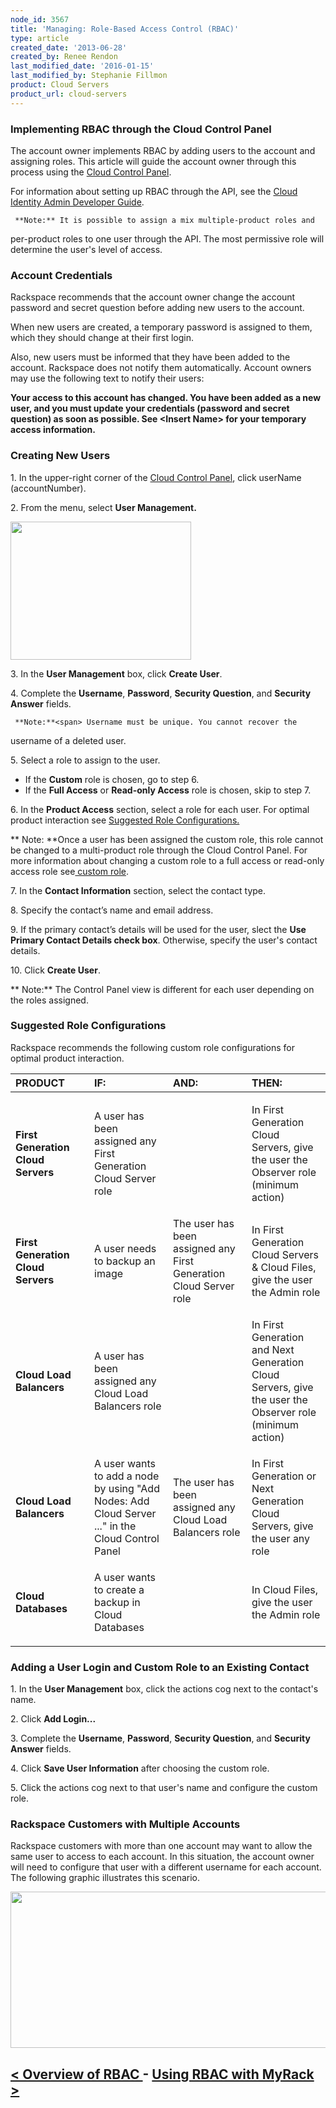 ```yaml
---
node_id: 3567
title: 'Managing: Role-Based Access Control (RBAC)'
type: article
created_date: '2013-06-28'
created_by: Renee Rendon
last_modified_date: '2016-01-15'
last_modified_by: Stephanie Fillmon
product: Cloud Servers
product_url: cloud-servers
---
```


### Implementing RBAC through the Cloud Control Panel

The account owner implements RBAC by adding users to the account and
assigning roles. This article will guide the account owner through this
process using the [Cloud Control
Panel](https://mycloud.rackspace.com/).

For information about setting up RBAC through the API, see the [Cloud
Identity Admin Developer
Guide](http://docs.rackspace.com/auth/api/v2.0/auth-client-devguide/content/Overview-d1e65.html).

     **Note:** It is possible to assign a mix multiple-product roles and
per-product roles to one user through the API. The most permissive role
will determine the user's level of access.

### Account Credentials

Rackspace recommends that the account owner change the account password
and secret question before adding new users to the account.

<span>When new users are created, a temporary password is assigned to
them, which they should change at their first login.</span>

Also, new users must be informed that they have been added to the
account. Rackspace does not notify them automatically. Account owners
may use the following text to notify their users:

**Your access to this account has changed. You have been added as a new
user, and you must update your credentials (password and secret
question) as soon as possible. See &lt;Insert Name&gt; for your
temporary access information.**

### Creating New Users

<span>1.</span> <span> In the upper-right corner o</span><span>f
the</span> [Cloud Control Panel](https://mycloud.rackspace.com/)<span>,
click</span> <span> userName (accountNumber)</span><span>.</span>

2\. From the menu, select **User Management.**

<img src="https://8026b2e3760e2433679c-fffceaebb8c6ee053c935e8915a3fbe7.ssl.cf2.rackcdn.com/field/image/UserManagement_1.png" width="289" height="221" />

<span>3. In the</span> **User Management**<span> box, click</span>
**Create User**<span>.</span>

4\. Complete the **Username**, **Password**, **Security Question**, and
**Security Answer** fields.

     **Note:**<span> Username must be unique. You cannot recover the
username of a deleted user.</span>

5\. Select a role to assign to the user.

-   <span>If the</span> **Custom** <span>role is chosen, go to
    step 6.</span>
-   <span>If the **Full Access** or **Read-only Access** role is chosen,
    skip to step 7.</span>

6\. In the **Product Access** section, select a role for each user. For
optimal product interaction see [Suggested Role
Configurations.](#configuration)

**     Note: **<span>Once a user has been assigned the custom role, this
role cannot be changed to a multi-product role through the Cloud Control
Panel. For more information about changing a custom role to a full
access or read-only access role see[ custom
role](/how-to/known-issues-and-suggested-workarounds-role-based-access-control-rbac).</span>

7\. In the **Contact Information** section, select the contact type.

8\. Specify the contact&rsquo;s name and email address.

9\. If the primary contact&rsquo;s details will be used for the user, slect
the **Use Primary Contact Details check box**. Otherwise, specify the
user's contact details.

10\. Click **Create User**.

**     Note:** The Control Panel view is different for each user
depending on the roles assigned.

### Suggested Role Configurations

Rackspace recommends the following custom role configurations for
optimal product interaction.

<table>
<colgroup>
<col width="25%" />
<col width="25%" />
<col width="25%" />
<col width="25%" />
</colgroup>
<thead>
<tr class="header">
<th align="left">PRODUCT</th>
<th align="left">IF:</th>
<th align="left">AND:</th>
<th align="left">THEN:</th>
</tr>
</thead>
<tbody>
<tr class="odd">
<td align="left"><strong>First Generation Cloud Servers</strong></td>
<td align="left"><p>A user has been assigned any First Generation Cloud Server role</p></td>
<td align="left"><p> </p></td>
<td align="left"><p>In First Generation<span> Cloud Servers, g</span><span>ive the user the Observer role</span><span> </span><span>(minimum action)</span></p></td>
</tr>
<tr class="even">
<td align="left"><strong>First Generation Cloud Servers</strong> </td>
<td align="left">A user needs to backup an image</td>
<td align="left">The user has been assigned any First Generation Cloud Server <span>role </span></td>
<td align="left">In First Generation Cloud Servers &amp; Cloud Files, give the user the Admin role </td>
</tr>
<tr class="odd">
<td align="left"><strong>Cloud Load Balancers</strong></td>
<td align="left"><p>A user has been assigned any Cloud Load Balancers role</p></td>
<td align="left"><p> </p></td>
<td align="left"><p>In First Generation and Next Generation Cloud Servers, g<span>ive the user the Observer role</span><span> </span><span>(minimum action)</span></p></td>
</tr>
<tr class="even">
<td align="left"><strong>Cloud Load Balancers </strong></td>
<td align="left">A user wants to add a node by using &quot;Add Nodes: Add Cloud Server ...&quot; in the Cloud Control Panel</td>
<td align="left">The user has been assigned any Cloud Load Balancers role</td>
<td align="left">In First Generation or Next Generation Cloud Servers, give the user any role </td>
</tr>
<tr class="odd">
<td align="left"><p><strong>Cloud Databases</strong></p></td>
<td align="left"><p>A user wants to create a backup in Cloud Databases</p></td>
<td align="left"><p> </p></td>
<td align="left"><p>In Cloud Files, give the user the Admin role</p></td>
</tr>
</tbody>
</table>

### **Adding a User Login and Custom Role to an Existing Contact**

1\. In the **User Management** box, click the actions cog next to the
contact's name.

2\. Click **Add Login...**

3\. Complete the **Username**, **Password**, **Security Question**, and
**Security Answer** fields.

<span>4. Click **Save User Information** after choosing the custom
role.</span>

<span>5. Click the actions cog next to that user's name and configure
the custom role.</span>

### <span>Rackspace Customers with Multiple Accounts</span>

Rackspace customers with more than one account may want to allow the
same user to access to each account. In this situation, the account
owner will need to configure that user with a different username for
each account. The following graphic illustrates this scenario.

<img src="https://8026b2e3760e2433679c-fffceaebb8c6ee053c935e8915a3fbe7.ssl.cf2.rackcdn.com/field/image/MutiAccountsRBAC.png" width="534" height="250" />



[&lt; Overview of RBAC ](/how-to/overview-role-based-access-control-rbac)  -   [Using RBAC with MyRack &gt;](/how-to/using-rbac-with-myrackspace)
-------------------------------------------------------------------------------------------------------------------------------------------------------------------------------------------------------------------------------------




